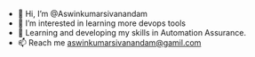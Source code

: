 - 👋 Hi, I’m @Aswinkumarsivanandam
- 👀 I’m interested in learning more devops tools
- 🌱 Learning and developing my skills in Automation Assurance.
- 📫 Reach me aswinkumarsivanandam@gamil.com

<!---
Aswinkumarsivanandam/Aswinkumarsivanandam is a ✨ special ✨ repository because its `README.md` (this file) appears on your GitHub profile.
You can click the Preview link to take a look at your changes.
--->
